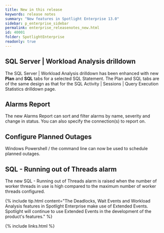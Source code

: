 ```yaml
---
title: New in this release
keywords: release notes
summary: "New features in Spotlight Enterprise 13.0"
sidebar: p_enterprise_sidebar
permalink: enterprise_releasenotes_new.html
id: 40001
folder: SpotlightEnterprise
readonly: true
---
```



## SQL Server \| Workload Analysis drilldown
The SQL Server \| Workload Analysis drilldown has been enhanced with new **Plan** and **SQL** tabs for a selected SQL Statement. The Plan and SQL tabs are of the same design as that for the SQL Activity \| Sessions \| Query Execution Statistics drilldown page.

## Alarms Report
The new Alarms Report can sort and filter alarms by name, severity and change in status. You can also specify the connection(s) to report on.

## Configure Planned Outages
Windows Powershell / the command line can now be used to schedule planned outages.

## SQL - Running out of Threads alarm
The new SQL - Running out of Threads alarm is raised when the number of worker threads in use is high compared to the maximum number of worker threads configured.


{% include tip.html content="The Deadlocks, Wait Events and Workload Analysis features in Spotlight Enterprise make use of Extended Events. Spotlight will continue to use Extended Events in the development of the product's features." %}

{% include links.html %}

